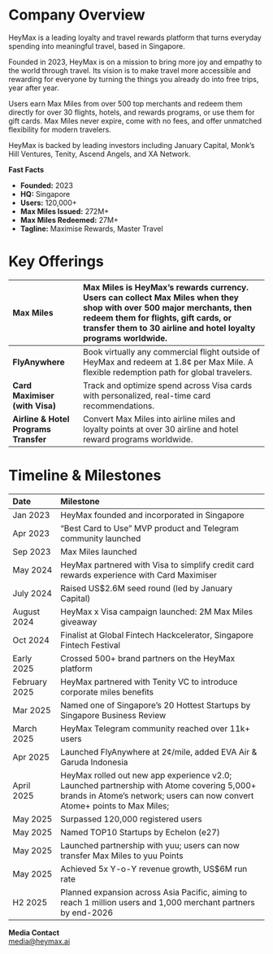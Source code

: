 # **Company Overview**

HeyMax is a leading loyalty and travel rewards platform that turns everyday spending into meaningful travel, based in Singapore. 

Founded in 2023, HeyMax is on a mission to bring more joy and empathy to the world through travel. Its vision is to make travel more accessible and rewarding for everyone by turning the things you already do into free trips, year after year.

Users earn Max Miles from over 500 top merchants and redeem them directly for over 30 flights, hotels, and rewards programs, or use them for gift cards. Max Miles never expire, come with no fees, and offer unmatched flexibility for modern travelers.

HeyMax is backed by leading investors including January Capital, Monk’s Hill Ventures, Tenity, Ascend Angels, and XA Network.

**Fast Facts**

* **Founded:** 2023  
* **HQ:** Singapore  
* **Users:** 120,000+  
* **Max Miles Issued:** 272M+  
* **Max Miles Redeemed:** 27M+  
* **Tagline:** Maximise Rewards, Master Travel

# **Key Offerings**

| Max Miles | Max Miles is HeyMax’s rewards currency. Users can collect Max Miles when they shop with over 500 major merchants, then redeem them for flights, gift cards, or transfer them to 30 airline and hotel loyalty programs worldwide. |
| :---- | :---- |
| **FlyAnywhere** | Book virtually any commercial flight outside of HeyMax and redeem at 1.8¢ per Max Mile. A flexible redemption path for global travelers. |
| **Card Maximiser (with Visa)** | Track and optimize spend across Visa cards with personalized, real-time card recommendations. |
| **Airline & Hotel Programs Transfer** | Convert Max Miles into airline miles and loyalty points at over 30 airline and hotel reward programs worldwide. |

# **Timeline & Milestones**

| Date | Milestone |
| :---- | :---- |
| Jan 2023 | HeyMax founded and incorporated in Singapore |
| Apr 2023 | “Best Card to Use” MVP product and Telegram community launched |
| Sep 2023 | Max Miles launched |
| May 2024 | HeyMax partnered with Visa to simplify credit card rewards experience with Card Maximiser  |
| July 2024 | Raised US$2.6M seed round (led by January Capital) |
| August 2024 | HeyMax x Visa campaign launched: 2M Max Miles giveaway |
| Oct 2024 | Finalist at Global Fintech Hackcelerator, Singapore Fintech Festival |
| Early 2025 | Crossed 500+ brand partners on the HeyMax platform |
| February 2025 | HeyMax partnered with Tenity VC to introduce corporate miles benefits |
| Mar 2025 | Named one of Singapore’s 20 Hottest Startups by Singapore Business Review |
| March 2025 | HeyMax Telegram community reached over 11k+ users |
| Apr 2025 | Launched FlyAnywhere at 2¢/mile, added EVA Air & Garuda Indonesia |
| April 2025 | HeyMax rolled out new app experience v2.0; Launched partnership with Atome covering 5,000+ brands in Atome’s network; users can now convert Atome+ points to Max Miles;  |
| May 2025 | Surpassed 120,000 registered users |
| May 2025 | Named TOP10 Startups by Echelon (e27) |
| May 2025 | Launched partnership with yuu; users can now transfer Max Miles to yuu Points |
| May 2025 | Achieved 5x Y-o-Y revenue growth, US$6M run rate |
| H2 2025 | Planned expansion across Asia Pacific, aiming to reach 1 million users and 1,000 merchant partners by end-2026 |

**Media Contact**  
[media@heymax.ai](mailto:media@heymax.ai)  